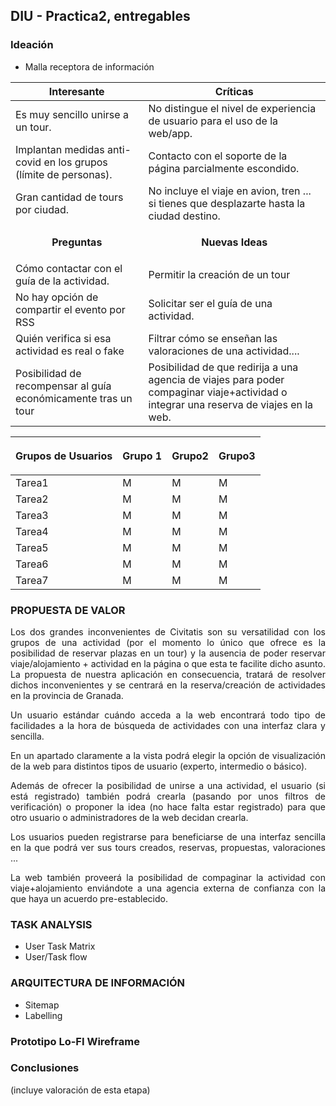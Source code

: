 ## DIU - Practica2, entregables

### Ideación 
* Malla receptora de información 

| **Interesante** | **Críticas**|  
| ------------- | -------|
| Es muy sencillo unirse a un tour.| No distingue el nivel de experiencia de usuario para el uso de la web/app.|
| Implantan medidas anti-covid en los grupos (límite de personas).| Contacto con el soporte de la página parcialmente escondido.|
| Gran cantidad de tours por ciudad.| No incluye el viaje en avion, tren ... si tienes que desplazarte hasta la ciudad destino.|
|  <p align="center"><strong>Preguntas</strong></p>  | <p align="center"><strong>Nuevas Ideas</strong></p> |
|Cómo contactar con el guía de la actividad.|Permitir la creación de un tour|
|No hay opción de compartir el evento por RSS|Solicitar ser el guía de una actividad.|
|Quién verifica si esa actividad es real o fake|Filtrar cómo se enseñan las valoraciones de una actividad....|
|Posibilidad de recompensar al guía económicamente tras un tour|Posibilidad de que redirija a una agencia de viajes para poder compaginar viaje+actividad o integrar una reserva de viajes en la web.

| <p align="center"><strong>Grupos de Usuarios</strong></p> |  <p align="center"><strong>Grupo 1</strong></p>| <p align="center"><strong>Grupo2</strong></p> | <p align="center"><strong>Grupo3</strong></p>|
| ------------- | -------|   -------|  -------|
| Tarea1 | M | M | M |
| Tarea2 | M | M | M |
| Tarea3 | M | M | M |
| Tarea4 | M | M | M |
| Tarea5 | M | M | M |
| Tarea6 | M | M | M |
| Tarea7 | M | M | M |


### PROPUESTA DE VALOR
<p align="justify">Los dos grandes inconvenientes de Civitatis son su versatilidad con los grupos de una actividad (por el momento lo único que ofrece es la posibilidad de reservar plazas en un tour) y la ausencia de poder reservar viaje/alojamiento + actividad en la página o que esta te facilite dicho asunto. La propuesta de nuestra aplicación en consecuencia, tratará de resolver dichos inconvenientes y se centrará en la reserva/creación de actividades en la provincia de Granada.</p>

<p align="justify">Un usuario estándar cuándo acceda a la web encontrará todo tipo de facilidades a la hora de búsqueda de actividades con una interfaz clara y sencilla.</p>

<p align="justify">En un apartado claramente a la vista podrá elegir la opción de visualización de la web para distintos tipos de usuario (experto, intermedio o básico).</p> 

<p align="justify">Además de ofrecer la posibilidad de unirse a una actividad, el usuario (si está registrado) también podrá crearla (pasando por unos filtros de verificación) o proponer la idea (no hace falta estar registrado) para que otro usuario o administradores de la web decidan crearla.</p> 

<p align="justify">Los usuarios pueden registrarse para beneficiarse de una interfaz sencilla en la que podrá ver sus tours creados, reservas, propuestas, valoraciones ...</p>

<p align="justify">La web también proveerá la posibilidad de compaginar la actividad con viaje+alojamiento enviándote a una agencia externa de confianza con la que haya un acuerdo pre-establecido.</p>

### TASK ANALYSIS

* User Task Matrix 
* User/Task flow


### ARQUITECTURA DE INFORMACIÓN

* Sitemap 
* Labelling 


### Prototipo Lo-FI Wireframe 


### Conclusiones  
(incluye valoración de esta etapa)
